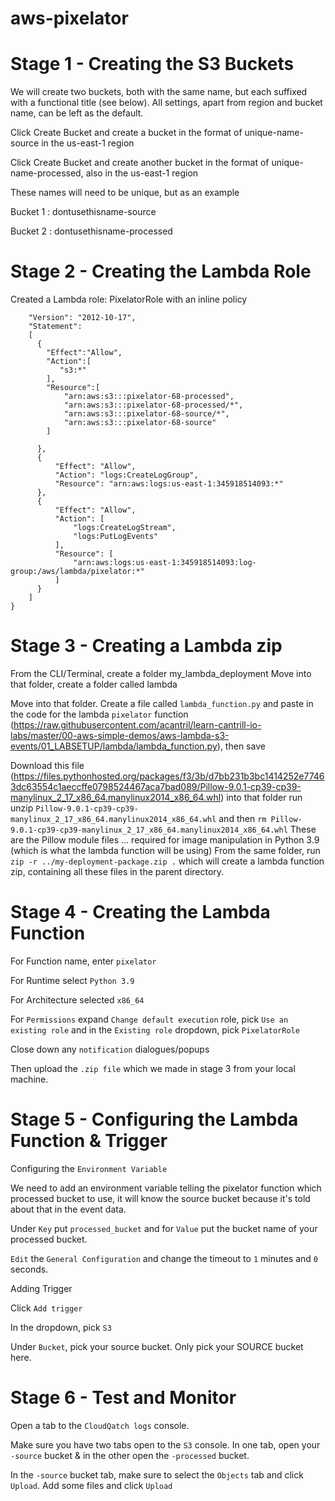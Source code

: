 # aws-pixelator
# Stage 1 - Creating the S3 Buckets
We will create two buckets, both with the same name, but each suffixed with a functional title (see below). All settings, apart from region and bucket name, can be left as the default.

Click Create Bucket and create a bucket in the format of unique-name-source in the us-east-1 region

Click Create Bucket and create another bucket in the format of unique-name-processed, also in the us-east-1 region

These names will need to be unique, but as an example

Bucket 1 : dontusethisname-source

Bucket 2 : dontusethisname-processed

# Stage 2 - Creating the Lambda Role
Created a Lambda role: PixelatorRole with an inline policy
```{
	"Version": "2012-10-17",
	"Statement": 
	[
	  {
		"Effect":"Allow",
		"Action":[
		   "s3:*"
		],
		"Resource":[
			"arn:aws:s3:::pixelator-68-processed",
			"arn:aws:s3:::pixelator-68-processed/*",
			"arn:aws:s3:::pixelator-68-source/*",
			"arn:aws:s3:::pixelator-68-source"
		]
		
	  },
	  {
		  "Effect": "Allow",
		  "Action": "logs:CreateLogGroup",
		  "Resource": "arn:aws:logs:us-east-1:345918514093:*"
	  },
	  {
		  "Effect": "Allow",
		  "Action": [
			  "logs:CreateLogStream",
			  "logs:PutLogEvents"
		  ],
		  "Resource": [
			  "arn:aws:logs:us-east-1:345918514093:log-group:/aws/lambda/pixelator:*"
		  ]
	  }
	]
}
```
# Stage 3 - Creating a Lambda zip

From the CLI/Terminal, create a folder my_lambda_deployment
Move into that folder, create a folder called lambda

Move into that folder. Create a file called `lambda_function.py` and paste in the code for the lambda `pixelator` function (https://raw.githubusercontent.com/acantril/learn-cantrill-io-labs/master/00-aws-simple-demos/aws-lambda-s3-events/01_LABSETUP/lambda/lambda_function.py), then save

Download this file (https://files.pythonhosted.org/packages/f3/3b/d7bb231b3bc1414252e77463dc63554c1aeccffe0798524467aca7bad089/Pillow-9.0.1-cp39-cp39-manylinux_2_17_x86_64.manylinux2014_x86_64.whl) into that folder run unzip `Pillow-9.0.1-cp39-cp39-manylinux_2_17_x86_64.manylinux2014_x86_64.whl` and then `rm Pillow-9.0.1-cp39-cp39-manylinux_2_17_x86_64.manylinux2014_x86_64.whl`
These are the Pillow module files ... required for image manipulation in Python 3.9 (which is what the lambda function will be using)
From the same folder, run `zip -r ../my-deployment-package.zip .` which will create a lambda function zip, containing all these files in the parent directory.

# Stage 4 - Creating the Lambda Function
For Function name, enter `pixelator`

For Runtime select `Python 3.9`

For Architecture selected `x86_64`

For `Permissions` expand `Change default execution` role, pick `Use an existing role` and in the `Existing role` dropdown, pick `PixelatorRole`

Close down any `notification` dialogues/popups

Then upload the `.zip file` which we made in stage 3 from your local machine.

# Stage 5 - Configuring the Lambda Function & Trigger
Configuring the `Environment Variable`

We need to add an environment variable telling the pixelator function which processed bucket to use, it will know the source bucket because it's told about that in the event data.

Under `Key` put `processed_bucket` and for `Value` put the bucket name of your processed bucket.

`Edit` the `General Configuration` and change the timeout to `1` minutes and `0` seconds.

Adding Trigger 

Click `Add trigger`

In the dropdown, pick `S3`

Under `Bucket`, pick your source bucket. Only pick your SOURCE bucket here.

# Stage 6 - Test and Monitor
Open a tab to the `CloudQatch logs` console.

Make sure you have two tabs open to the `S3` console. In one tab, open your `-source` bucket & in the other open the `-processed` bucket.

In the `-source` bucket tab, make sure to select the `Objects` tab and click `Upload`. Add some files and click `Upload`
